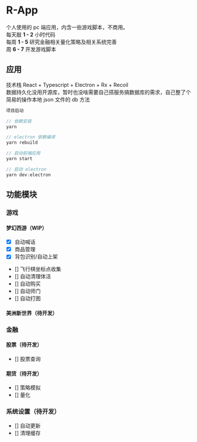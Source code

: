 # R-App

个人使用的 pc 端应用，内含一些游戏脚本，不商用。<br />
每天敲 **1 - 2** 小时代码<br />
每周 **1 - 5** 研究金融相关量化策略及相关系统完善<br />
周 **6 - 7** 开发游戏脚本<br />

## 应用

技术栈 React + Typescript + Electron + Rx + Recoil <br />
数据持久化没用开源库，暂时也没啥需要自己搭服务搞数据库的需求，自己整了个简易的操作本地 json 文件的 db 方法

```typescript
项目启动

// 依赖安装
yarn

// electron 依赖编译
yarn rebuild

// 启动前端应用
yarn start

// 启动 electron
yarn dev:electron
```

## 功能模块

### 游戏

#### 梦幻西游（WIP）

- [x] 自动喊话
- [x] 商品管理
- [x] 背包识别/自动上架
- [] 飞行棋坐标点收集
- [] 自动清理体活
- [] 自动购买
- [] 自动师门
- [] 自动打图

#### 美洲新世界（待开发）

### 金融

#### 股票（待开发）

- [] 股票查询

#### 期货（待开发）

- [] 策略模拟
- [] 量化

### 系统设置（待开发）

- [] 自动更新
- [] 清理缓存
